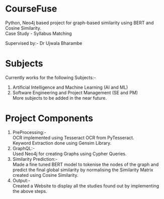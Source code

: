 # CourseFuse
Python, Neo4j based project for graph-based similarity using BERT and Cosine Similarity.  
Case Study - Syllabus Matching   

Supervised by:- Dr Ujwala Bharambe

# Subjects
Currently works for the following Subjects:-  
1) Artificial Intelligence and Machine Learning (AI and ML)  
2) Software Engineering and Project Management (SE and PM)  
More subjects to be added in the near future.  

# Project Components
1) PreProcessing:-  
OCR implemented using Tesseract OCR from PyTesseract.  
Keyword Extraction done using Gensim Library.  
2) GraphQL:-  
Used Neo4j for creating Graphs using Cypher Queries.   
3) Similarity Prediction:-   
Made a fine tuned BERT model to tokenise the nodes of the graph and predict the final global similarity by normalising the Similarity Matrix created using Cosine Similarity.   
4) Output:-   
Created a Website to display all the studies found out by implementing the above steps. 
